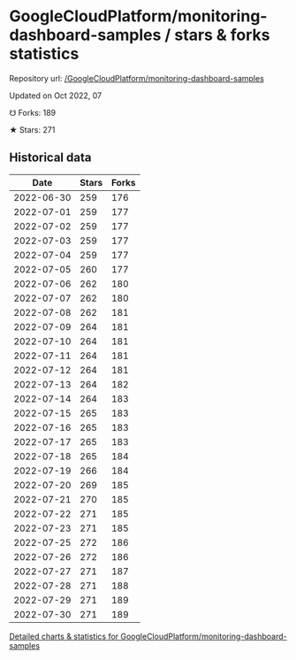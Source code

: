 # GoogleCloudPlatform/monitoring-dashboard-samples / stars & forks statistics

Repository url: [/GoogleCloudPlatform/monitoring-dashboard-samples](https://github.com/GoogleCloudPlatform/monitoring-dashboard-samples)

Updated on Oct 2022, 07

☋ Forks: 189

★ Stars: 271

## Historical data
| Date | Stars | Forks |
|------|-------|-------|
| 2022-06-30 | 259 | 176 | 
| 2022-07-01 | 259 | 177 | 
| 2022-07-02 | 259 | 177 | 
| 2022-07-03 | 259 | 177 | 
| 2022-07-04 | 259 | 177 | 
| 2022-07-05 | 260 | 177 | 
| 2022-07-06 | 262 | 180 | 
| 2022-07-07 | 262 | 180 | 
| 2022-07-08 | 262 | 181 | 
| 2022-07-09 | 264 | 181 | 
| 2022-07-10 | 264 | 181 | 
| 2022-07-11 | 264 | 181 | 
| 2022-07-12 | 264 | 181 | 
| 2022-07-13 | 264 | 182 | 
| 2022-07-14 | 264 | 183 | 
| 2022-07-15 | 265 | 183 | 
| 2022-07-16 | 265 | 183 | 
| 2022-07-17 | 265 | 183 | 
| 2022-07-18 | 265 | 184 | 
| 2022-07-19 | 266 | 184 | 
| 2022-07-20 | 269 | 185 | 
| 2022-07-21 | 270 | 185 | 
| 2022-07-22 | 271 | 185 | 
| 2022-07-23 | 271 | 185 | 
| 2022-07-25 | 272 | 186 | 
| 2022-07-26 | 272 | 186 | 
| 2022-07-27 | 271 | 187 | 
| 2022-07-28 | 271 | 188 | 
| 2022-07-29 | 271 | 189 | 
| 2022-07-30 | 271 | 189 | 


[Detailed charts & statistics for GoogleCloudPlatform/monitoring-dashboard-samples](https://reviewgithub.com/rep/GoogleCloudPlatform/monitoring-dashboard-samples)
